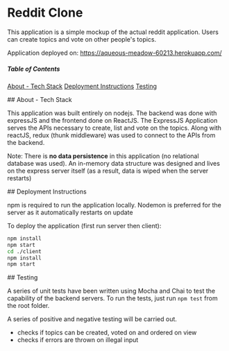 # Reddit Clone

This application is a simple mockup of the actual reddit application. Users can create topics and vote on other people's topics.

Application deployed on: https://aqueous-meadow-60213.herokuapp.com/

##### Table of Contents 
[About - Tech Stack](#about) 
[Deployment Instructions](#deployment)
[Testing](#testing)

<a name="about"/>
## About - Tech Stack

This application was built entirely on nodejs. The backend was done with expressJS and the frontend done on ReactJS. The ExpressJS Application serves the APIs necessary to create, list and vote on the topics. Along with reactJS, redux (thunk middleware) was used to connect to the APIs from the backend.

Note: There is **no data persistence** in this application (no relational database was used). An in-memory data structure was designed and lives on the express server itself (as a result, data is wiped when the server restarts)

<a name="deployment"/>
## Deployment Instructions

npm is required to run the application locally. Nodemon is preferred for the server as it automatically restarts on update 

To deploy the application (first run server then client):
```bash
npm install
npm start
cd ./client
npm install
npm start
```

<a name="testing"/>
## Testing

A series of unit tests have been written using Mocha and Chai to test the capability of the backend servers. To run the tests, just run `npm test` from the root folder. 

A series of positive and negative testing will be carried out. 
- checks if topics can be created, voted on and ordered on view
- checks if errors are thrown on illegal input








